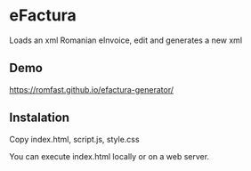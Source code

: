 # eFactura
 Loads an xml Romanian eInvoice, edit and generates a new xml

## Demo
https://romfast.github.io/efactura-generator/

## Instalation
Copy index.html, script.js, style.css

You can execute index.html locally or on a web server.

